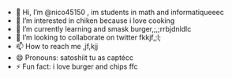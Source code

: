 - 👋 Hi, I’m @nico45150 , im students in math and informatiqueeec
- 👀 I’m interested in chiken because i love cooking
- 🌱 I’m currently learning and smask burger,;,;rrbjdnldlc
- 💞️ I’m looking to collaborate on twitter fkkjf,;l;
- 📫 How to reach me ,jf,kjj
- 😄 Pronouns: satoshiit tu as captécc
- ⚡ Fun fact: i love burger and chips
ffc
<!---
nico45150/nico45150 is a ✨ special ✨ repository because its `README.md` (this file) appears on your GitHub profile.
You can click the Preview link to take a look at your changes.
--->
